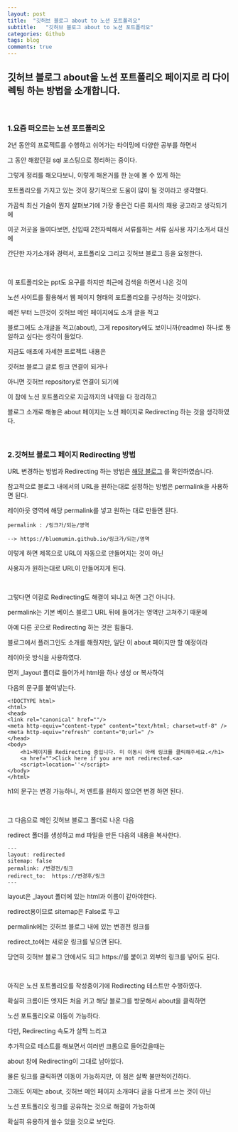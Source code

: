 ```yaml
---
layout: post
title:  "깃허브 블로그 about to 노션 포트폴리오"
subtitle:   "깃허브 블로그 about to 노션 포트폴리오"
categories: Github
tags: blog
comments: true
---
```


## 깃허브 블로그 about을 노션 포트폴리오 페이지로 리 다이렉팅 하는 방법을 소개합니다.

<br/>

### 1.요즘 떠오르는 노션 포트폴리오

2년 동안의 프로젝트를 수행하고 쉬어가는 타이밍에 다양한 공부를 하면서

그 동안 해왔던걸 sql 포스팅으로 정리하는 중이다.

그렇게 정리를 해오다보니, 이렇게 해온거를 한 눈에 볼 수 있게 하는

포트폴리오를 가지고 있는 것이 장기적으로 도움이 많이 될 것이라고 생각했다.

가끔씩 최신 기술이 뭔지 살펴보기에 가장 좋은건 다른 회사의 채용 공고라고 생각되기에

이곳 저곳을 들여다보면, 신입때 2천자씩해서 서류를하는 서류 심사용 자기소개서 대신에

간단한 자기소개와 경력서, 포트폴리오 그리고 깃허브 블로그 등을 요청한다.

<br/>

이 포트폴리오는 ppt도 요구를 하지만 최근에 검색을 하면서 나온 것이

노션 사이트를 활용해서 웹 페이지 형태의 포트폴리오를 구성하는 것이었다.

예전 부터 느낀것이 깃허브 메인 페이지에도 소개 글을 적고

블로그에도 소개글을 적고(about), 그게 repository에도 보이니까(readme) 하나로 통일하고 싶다는 생각이 들었다.

지금도 애초에 자세한 프로젝트 내용은 

깃허브 블로그 글로 링크 연결이 되거나

아니면 깃허브 repository로 연결이 되기에

이 참에 노션 포트폴리오로 지금까지의 내역을 다 정리하고 

블로그 소개로 해놓은 about 페이지는 노션 페이지로 Redirecting 하는 것을 생각하였다.

<br/>

### 2.깃허브 블로그 페이지 Redirecting 방법

URL 변경하는 방법과 Redirecting 하는 방법은 [해당 블로그](https://blog.uniony.me/blog/redirect/) 를 확인하였습니다.

참고적으로 블로그 내에서의 URL을 원하는대로 설정하는 방법은 permalink을 사용하면 된다.

레이아웃 영역에 해당 permalink를 넣고 원하는 대로 만들면 된다.

    permalink : /링크가/되는/영역

    --> https://bluemumin.github.io/링크가/되는/영역

이렇게 하면 제목으로 URL이 자동으로 만들어지는 것이 아닌

사용자가 원하는대로 URL이 만들어지게 된다.

<br/>

그렇다면 이걸로 Redirecting도 해결이 되냐고 하면 그건 아니다.

permalink는 기본 베이스 블로그 URL 뒤에 들어가는 영역만 고쳐주기 때문에

아예 다른 곳으로 Redirecting 하는 것은 힘들다.

블로그에서 플러그인도 소개를 해줬지만, 일단 이 about 페이지만 할 예정이라

레이아웃 방식을 사용하였다.

먼저 _layout 폴더로 들어가서 html을 하나 생성 or 복사하여

다음의 문구를 붙여넣는다.

    <!DOCTYPE html>
    <html>
    <head>
    <link rel="canonical" href=""/>
    <meta http-equiv="content-type" content="text/html; charset=utf-8" />
    <meta http-equiv="refresh" content="0;url=" />
    </head>
    <body>
        <h1>페이지를 Redirecting 중입니다. 미 이동시 아래 링크를 클릭해주세요.</h1>
        <a href="">Click here if you are not redirected.<a>
        <script>location=''</script>
    </body>
    </html>

h1의 문구는 변경 가능하니, 저 멘트를 원하지 않으면 변경 하면 된다.

<br/>

그 다음으로 메인 깃허브 블로그 폴더로 나온 다음

redirect 폴더를 생성하고 md 파일을 만든 다음의 내용을 복사한다.

    ---
    layout: redirected
    sitemap: false
    permalink: /변경전/링크
    redirect_to:  https://변경후/링크
    ---

layout은 _layout 폴더에 있는 html과 이름이 같아야한다.

redirect용이므로 sitemap은 False로 두고

permalink에는 깃허브 블로그 내에 있는 변경전 링크를

redirect_to에는 새로운 링크를 넣으면 된다.

당연히 깃허브 블로그 안에서도 되고 https://를 붙이고 외부의 링크를 넣어도 된다.

<br/>

아직은 노션 포트폴리오를 작성중이기에 Redirecting 테스트만 수행하였다.

확실히 크롬이든 엣지든 처음 키고 해당 블로그를 방문해서 about을 클릭하면

노션 포트폴리오로 이동이 가능하다.

다만, Redirecting 속도가 살짝 느리고

추가적으로 테스트를 해보면서 여러번 크롬으로 들어갔을때는 

about 창에 Redirecting이 그대로 남아있다.

물론 링크를 클릭하면 이동이 가능하지만, 이 점은 살짝 불만적이긴하다.

그래도 이제는 about, 깃허브 메인 페이지 소개마다 글을 다르게 쓰는 것이 아닌

노션 포트폴리오 링크를 공유하는 것으로 해결이 가능하여

확실히 유용하게 쓸수 있을 것으로 보인다.